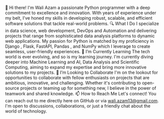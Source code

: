 👋 Hi there! I'm Wali Azam a passionate Python programmer with a deep commitment to excellence and innovation. With years of experience under my belt, I've honed my skills in developing robust, scalable, and efficient software solutions that tackle real-world problems.
🔍 What I Do
I specialize in data science, web development, DevOps and Automation and delivering projects that range from sophisticated data analysis platforms to dynamic web applications. My passion for Python is matched by my proficiency in Django , Flask, FastAPI, Pandas , and NumPy which I leverage to create seamless, user-friendly experiences.
🌱 I’m Currently Learning
The tech world is ever evolving, and so is my learning journey. I'm currently diving deeper into Machine Learning and AI, Data Analysis and Scientific Computing, aiming to expand my expertise and bring more innovative solutions to my projects.
💞️ I’m Looking to Collaborate
I'm on the lookout for opportunities to collaborate with fellow enthusiasts on projects that are ambitious, innovative, and challenging. Whether it's contributing to open-source projects or teaming up for something new, I believe in the power of teamwork and shared knowledge.
📫 How to Reach Me
Let's connect! You can reach out to me directly here on GitHub or via wali.azam13@gmail.com. I'm open to discussions, collaborations, or just a friendly chat about the world of technology.
